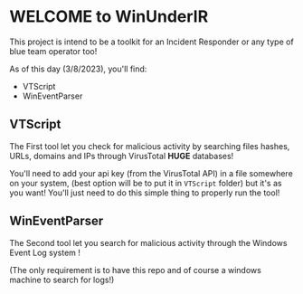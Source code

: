 # WELCOME to WinUnderIR

This project is intend to be a toolkit for an Incident Responder or any type of blue team operator too!

As of this day (3/8/2023), you'll find:
- VTScript
- WinEventParser

## VTScript

The First tool let you check for malicious activity by searching files hashes, URLs, domains and IPs through VirusTotal **HUGE** databases!

You'll need to add your api key (from the VirusTotal API) in a file somewhere on your system, (best option will be to put it in `VTScript` folder) but it's as you want! You'll just need to do this simple thing to properly run the tool!

## WinEventParser

The Second tool let you search for malicious activity through the Windows Event Log system !

(The only requirement is to have this repo and of course a windows machine to search for logs!)